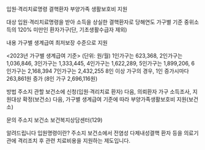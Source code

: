 입원·격리치료명령 결핵환자 부양가족 생활보호비 지원

대상
 입원·격리치료명령을 받아 소득을 상실한 결핵환자로 당해연도 가구별 기준 중위소득의 120% 미만인 환자가구(단, 기초생활수급자 제외)

내용 
 가구별 생계급여 최저보장 수준으로 지원

<2023년 가구별 생계급여 기준> (단위: 원/월)
 1인가구는 623,368, 2인가구는 1,036,846, 3인가구는 1,333,445, 4인가구는 1,622,289, 5인가구는 1,899,206, 6인가구는 2,168,394 7인가구는 2,432,255
 8인 이상 가구의 경우, 1인 증가시마다 263,861원 증가 (8인 가구 2,696,116원)

방법
 주소지 관할 보건소에 신청(입원·격리치료 환자) 다음, 의뢰환자 가구 소득조사, 지원대상 확정(보건소) 다음, 가구별 생계급여 기준에 따라 부양가족생활보호비 지원(보건소)

문의
 주소지 보건소
 보건복지상담센터(129)

알려드립니다
 입원명령이란?
   주소지 보건소에서 전염성 다제내성결핵 환자 등을 의료기관에 격리조치 후 관련 치료비용을 지원하는 제도입니다.
